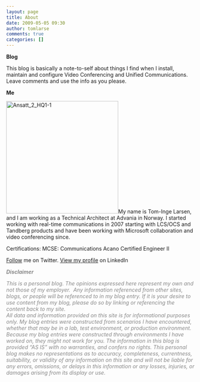 ```yaml
---
layout: page
title: About
date: 2009-05-05 09:30
author: tomlarse
comments: true
categories: []
---
```

<strong>Blog</strong>

This blog is basically a note-to-self about things I find when I install, maintain and configure Video Conferencing and Unified Communications. Leave comments and use the info as you please.

<strong>Me</strong>

<img class="size-medium wp-image-616 alignleft" src="https://codesalot.files.wordpress.com/2009/05/ansatt_2_hq1-1.png?w=300" alt="Ansatt_2_HQ1-1" width="300" height="300" />My name is Tom-Inge Larsen, and I am working as a Technical Architect at Advania in Norway. I started working with real-time communications in 2007 starting with LCS/OCS and Tandberg products and have been working with Microsoft collaboration and video conferencing since.

Certifications:
MCSE: Communications
Acano Certified Engineer II

<a href="http://twitter.com/ti83">Follow</a> me on Twitter.
<a href="http://no.linkedin.com/in/tomingelarsen">View my profile</a> on LinkedIn

<span style="color:#888888;"><em><strong>Disclaimer</strong></em></span>

<address><span style="color:#888888;">This is a personal blog. The opinions expressed here represent my own and not those of my employer.  Any information referenced from other sites, blogs, or people will be referenced to in my blog entry. If it is your desire to use content from my blog, please do so by linking or referencing the content back to my site.</span><span style="color:#888888;"> </span></address><span style="color:#888888;"><em>All data and information provided on this site is for informational purposes only. My blog entries were constructed from scenarios I have encountered, whether that may be in a lab, test environment, or production environment.  Because my blog entries were constructed through environments I have worked on, they might not work for you. The information in this blog is provided “AS IS” with no warranties, and confers no rights. This personal blog makes no representations as to accuracy, completeness, currentness, suitability, or validity of any information on this site and will not be liable for any errors, omissions, or delays in this information or any losses, injuries, or damages arising from its display or use.</em></span>
